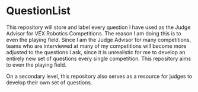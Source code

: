 # QuestionList

This repository will store and label every question I have used as the Judge Advisor for VEX Robotics Competitions. The reason I am doing this is to even the playing field. Since I am the Judge Advisor for many competitions, teams who are interviewed at many of my competitions will become more adjusted to the questions I ask, since it is unrealistic for me to develop an entirely new set of questions every single competition. This repository aims to even the playing field.

On a secondary level, this repository also serves as a resource for judges to develop their own set of questions.
